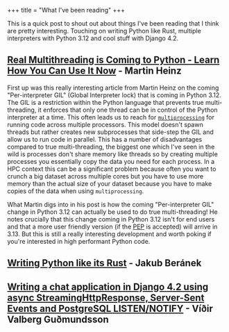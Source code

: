 +++
title = "What I've been reading"
+++

This is a quick post to shout out about things I've been reading that I think
are pretty interesting. Touching on writing Python like Rust, multiple
interpreters with Python 3.12 and cool stuff with Django 4.2.

<!-- more -->

## [Real Multithreading is Coming to Python - Learn How You Can Use It Now](https://martinheinz.dev/blog/97) - Martin Heinz

First up was this really interesting article from Martin
Heinz on the coming "Per-interpreter GIL" (Global Interpreter lock) that is
coming in Python 3.12. The GIL is a restriction within the Python language that
prevents true multi-threading, it enforces that only one thread can be in
control of the Python interpreter at a time. This often leads us to reach for
[`multiprocessing`](https://docs.python.org/3/library/multiprocessing.html#module-multiprocessing)
for running code across multiple processors. This model doesn't spawn threads
but rather creates new subprocesses that side-step the GIL and allow us to run
code in parallel. This has a number of disadvantages compared to true
multi-threading, the biggest one which I've seen in the wild is processes don't
share memory like threads so by creating multiple processes you essentially copy
the data you need for each process. In a HPC context this can be a significant
problem because often you want to crunch a big dataset across multiple cores but
you have to use more memory than the actual size of your dataset because you
have to make copies of the data when using `multiprocessing`.

What Martin digs into in his post is how the coming "Per-interpreter GIL" change
in Python 3.12 can actually be used to do true multi-threading! He notes
crucially that this change coming in Python 3.12 isn't for end users and that a
more user friendly version (if the [PEP](https://peps.python.org/pep-0554/) is
accepted) will arrive in 3.13. But this is still a really interesting
development and worth poking if you're interested in high performant Python code.


## [Writing Python like its Rust](https://kobzol.github.io/rust/python/2023/05/20/writing-python-like-its-rust.html) - Jakub Beránek 



## [Writing a chat application in Django 4.2 using async StreamingHttpResponse, Server-Sent Events and PostgreSQL LISTEN/NOTIFY](https://valberg.dk/django-sse-postgresql-listen-notify.html) - Víðir Valberg Guðmundsson

